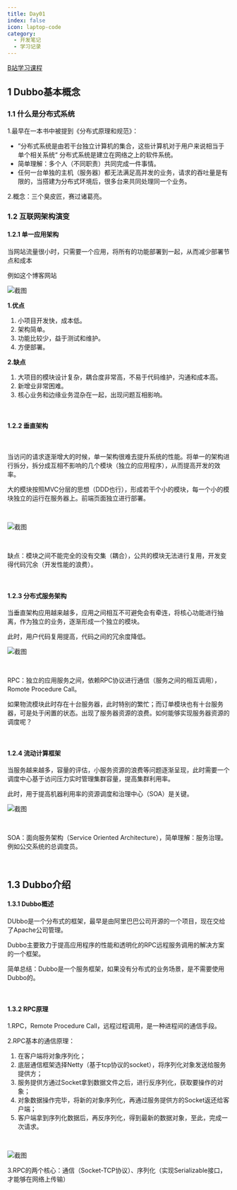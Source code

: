 ```yaml
---
title: Day01
index: false
icon: laptop-code
category:
  - 开发笔记
  - 学习记录
---
```


[B站学习课程](https://www.bilibili.com/video/BV1qd4y1v7ED?p=7&spm_id_from=pageDriver&vd_source=3c401e9b12aadd668c92b73995070898)

## 1 Dubbo基本概念

### 1.1 什么是分布式系统

1.最早在一本书中被提到《分布式原理和规范》：

- ”分布式系统是由若干台独立计算机的集合，这些计算机对于用户来说相当于单个相关系统“ 分布式系统是建立在网络之上的软件系统。
- 简单理解：多个人（不同职责）共同完成一件事情。
- 任何一台单独的主机（服务器）都无法满足高并发的业务，请求的吞吐量是有限的，当搭建为分布式环境后，很多台来共同处理同一个业务。

2.概念：三个臭皮匠，赛过诸葛亮。

### 1.2 互联网架构演变

#### 1.2.1 单一应用架构

当网站流量很小时，只需要一个应用，将所有的功能部署到一起，从而减少部署节点和成本

例如这个博客网站

![截图](e380909bf0762b05a40e420410b46740.png)

**1.优点**

1. 小项目开发快，成本低。
2. 架构简单。
3. 功能比较少，益于测试和维护。
4. 方便部署。

**2.缺点**

1. 大项目的模块设计复杂，耦合度非常高，不易于代码维护，沟通和成本高。
2. 新增业非常困难。
3. 核心业务和边缘业务混杂在一起，出现问题互相影响。

<br/>

#### 1.2.2 垂直架构

<br/>

当访问的请求逐渐增大的时候，单一架构很难去提升系统的性能。将单一的架构进行拆分，拆分成互相不影响的几个模块（独立的应用程序），从而提高开发的效率。

大的模块按照MVC分层的思想（DDD也行），形成若干个小的模块，每一个小的模块独立的运行在服务器上。前端页面独立进行部署。

<br/>

![截图](60a0d07ea8068d3c457407fd09e17c3a.png)

<br/>

缺点：模块之间不能完全的没有交集（耦合），公共的模块无法进行复用，开发变得代码冗余（开发性能的浪费）。

<br/>

#### 1.2.3 分布式服务架构

当垂直架构应用越来越多，应用之间相互不可避免会有牵连，将核心功能进行抽离，作为独立的业务，逐渐形成一个独立的模块。

此时，用户代码复用提高，代码之间的冗余度降低。

![截图](1d2885d785e5ef65e5d62b92ee1ac689.png)

<br/>

RPC：独立的应用服务之间，依赖RPC协议进行通信（服务之间的相互调用），Romote Procedure Call。

如果物流模块此时存在十台服务器，此时特别的繁忙；而订单模块也有十台服务器，可是处于闲置的状态。出现了服务器资源的浪费。如何能够实现服务器资源的调度呢？

<br/>

#### 1.2.4 流动计算框架

当服务越来越多，容量的评估，小服务资源的浪费等问题逐渐呈现，此时需要一个调度中心基于访问压力实时管理集群容量，提高集群利用率。

此时，用于提高机器利用率的资源调度和治理中心（SOA）是关键。

![截图](eb6e47bfa3845f2908a110f97152d6d1.png)

<br/>

SOA：面向服务架构（Service Oriented Architecture），简单理解：服务治理。例如公交系统的总调度员。

<br/>

## 1.3 Dubbo介绍

#### 1.3.1 Dubbo概述

DUbbo是一个分布式的框架，最早是由阿里巴巴公司开源的一个项目，现在交给了Apache公司管理。

Dubbo主要致力于提高应用程序的性能和透明化的RPC远程服务调用的解决方案的一个框架。

简单总结：Dubbo是一个服务框架，如果没有分布式的业务场景，是不需要使用Dubbo的。

<br/>

#### 1.3.2 RPC原理

1.RPC，Remote Procedure Call，远程过程调用，是一种进程间的通信手段。

2.RPC基本的通信原理：

1. 在客户端将对象序列化；
2. 底层通信框架选择Netty（基于tcp协议的socket），将序列化对象发送给服务提供方；
3. 服务提供方通过Socket拿到数据文件之后，进行反序列化，获取要操作的对象；
4. 对象数据操作完毕，将新的对象序列化，再通过服务提供方的Socket返还给客户端；
5. 客户端拿到序列化数据后，再反序列化，得到最新的数据对象，至此，完成一次请求。

<br/>

![截图](6fa34020ac9a1ebbf7f3cdb9a3dfe5e9.png)

3.RPC的两个核心：通信（Socket-TCP协议）、序列化（实现Serializable接口，才能够在网络上传输）